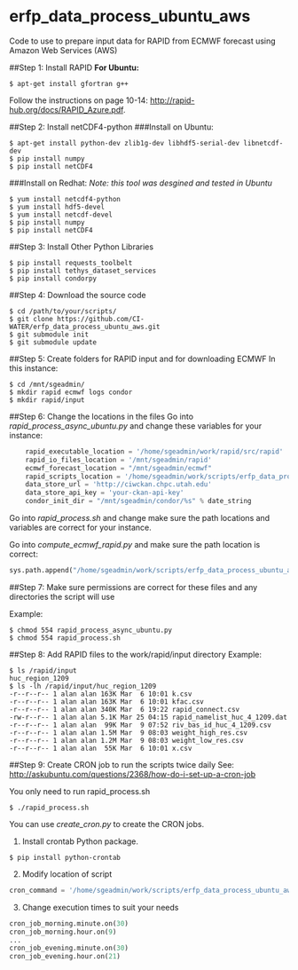# erfp_data_process_ubuntu_aws
Code to use to prepare input data for RAPID from ECMWF forecast using Amazon Web Services (AWS)

##Step 1: Install RAPID
**For Ubuntu:**
```
$ apt-get install gfortran g++
```
Follow the instructions on page 10-14: http://rapid-hub.org/docs/RAPID_Azure.pdf.

##Step 2: Install netCDF4-python
###Install on Ubuntu:
```
$ apt-get install python-dev zlib1g-dev libhdf5-serial-dev libnetcdf-dev 
$ pip install numpy
$ pip install netCDF4
```
###Install on Redhat:
*Note: this tool was desgined and tested in Ubuntu*
```
$ yum install netcdf4-python
$ yum install hdf5-devel
$ yum install netcdf-devel
$ pip install numpy
$ pip install netCDF4
```
##Step 3: Install Other Python Libraries
```
$ pip install requests_toolbelt
$ pip install tethys_dataset_services
$ pip install condorpy
```
##Step 4: Download the source code
```
$ cd /path/to/your/scripts/
$ git clone https://github.com/CI-WATER/erfp_data_process_ubuntu_aws.git
$ git submodule init
$ git submodule update
```
##Step 5: Create folders for RAPID input and for downloading ECMWF
In this instance:
```
$ cd /mnt/sgeadmin/
$ mkdir rapid ecmwf logs condor
$ mkdir rapid/input
```
##Step 6: Change the locations in the files
Go into *rapid_process_async_ubuntu.py* and change these variables for your instance:
```python
    rapid_executable_location = '/home/sgeadmin/work/rapid/src/rapid'
    rapid_io_files_location = '/mnt/sgeadmin/rapid'
    ecmwf_forecast_location = "/mnt/sgeadmin/ecmwf"
    rapid_scripts_location = '/home/sgeadmin/work/scripts/erfp_data_process_ubuntu_aws'
    data_store_url = 'http://ciwckan.chpc.utah.edu'
    data_store_api_key = 'your-ckan-api-key'
    condor_init_dir = "/mnt/sgeadmin/condor/%s" % date_string
```
Go into *rapid_process.sh* and change make sure the path locations and variables are correct for your instance.

Go into *compute_ecmwf_rapid.py* and make sure the path location is correct:
```python
sys.path.append("/home/sgeadmin/work/scripts/erfp_data_process_ubuntu_aws")
```

##Step 7: Make sure permissions are correct for these files and any directories the script will use

Example:
```
$ chmod 554 rapid_process_async_ubuntu.py
$ chmod 554 rapid_process.sh
```
##Step 8: Add RAPID files to the work/rapid/input directory
Example:
```
$ ls /rapid/input
huc_region_1209
$ ls -lh /rapid/input/huc_region_1209
-r--r--r-- 1 alan alan 163K Mar  6 10:01 k.csv
-r--r--r-- 1 alan alan 163K Mar  6 10:01 kfac.csv
-r--r--r-- 1 alan alan 340K Mar  6 19:22 rapid_connect.csv
-rw-r--r-- 1 alan alan 5.1K Mar 25 04:15 rapid_namelist_huc_4_1209.dat
-r--r--r-- 1 alan alan  99K Mar  9 07:52 riv_bas_id_huc_4_1209.csv
-r--r--r-- 1 alan alan 1.5M Mar  9 08:03 weight_high_res.csv
-r--r--r-- 1 alan alan 1.2M Mar  9 08:03 weight_low_res.csv
-r--r--r-- 1 alan alan  55K Mar  6 10:01 x.csv
```
##Step 9: Create CRON job to run the scripts twice daily
See: http://askubuntu.com/questions/2368/how-do-i-set-up-a-cron-job

You only need to run rapid_process.sh
```
$ ./rapid_process.sh
```
You can use *create_cron.py* to create the CRON jobs.

1) Install crontab Python package.
```
$ pip install python-crontab
```
2) Modify location of script
```python
cron_command = '/home/sgeadmin/work/scripts/erfp_data_process_ubuntu_aws/rapid_process.sh' 
```
3) Change execution times to suit your needs
```python
cron_job_morning.minute.on(30)
cron_job_morning.hour.on(9)
...
cron_job_evening.minute.on(30)
cron_job_evening.hour.on(21)
```

